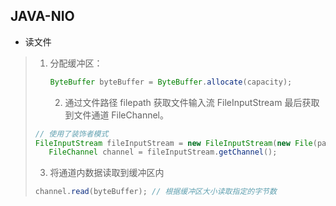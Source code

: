 ## JAVA-NIO

* 读文件

> 1. 分配缓冲区：
>
>    ```java
>    ByteBuffer byteBuffer = ByteBuffer.allocate(capacity);
>    ```
>
>    2. 通过文件路径 filepath 获取文件输入流 FileInputStream 最后获取到文件通道 FileChannel。
>
> ```java
>// 使用了装饰者模式
> FileInputStream fileInputStream = new FileInputStream(new File(pathname));
>    FileChannel channel = fileInputStream.getChannel();
>    ```
>    
>    3. 将通道内数据读取到缓冲区内
>
> ```java
>channel.read(byteBuffer); // 根据缓冲区大小读取指定的字节数
> ```
> 

